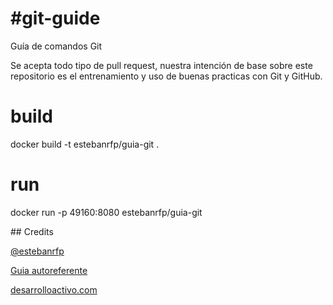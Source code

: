 #git-guide
=========

Guía de comandos Git

Se acepta todo tipo de pull request, nuestra intención de base sobre este repositorio es el entrenamiento y uso de buenas practicas con Git y GitHub. 

build
=====
docker build -t estebanrfp/guia-git .

run
===
docker run -p 49160:8080 estebanrfp/guia-git

## Credits

[@estebanrfp](https://desarrolloactivo.com/)

[Guia autoreferente](http://estebanrfp.github.io/git/)

[desarrolloactivo.com](https://desarrolloactivo.com)
